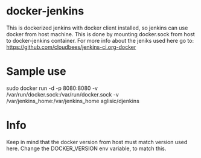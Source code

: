 docker-jenkins
==============
This is dockerized jenkins with docker client installed, so jenkins can use docker from host machine.
This is done by mounting docker.sock from host to docker-jenkins container. 
For more info about the jeniks used here go to:
https://github.com/cloudbees/jenkins-ci.org-docker



Sample use
==============
sudo docker run -d 
  -p 8080:8080 
  -v /var/run/docker.sock:/var/run/docker.sock 
  -v /var/jenkins_home:/var/jenkins_home 
  aglisic/djenkins

Info
=============
Keep in mind that the docker version from host must match version used here.
Change the DOCKER_VERSION env variable, to match this.

